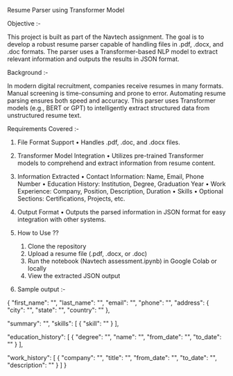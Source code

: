 Resume Parser using Transformer Model

Objective :-

This project is built as part of the Navtech assignment. The goal is to develop a robust resume parser capable of handling files in .pdf, .docx, and .doc formats. 
The parser uses a Transformer-based NLP model to extract relevant information and outputs the results in JSON format.

Background :-

In modern digital recruitment, companies receive resumes in many formats. Manual screening is time-consuming and prone to error. Automating resume parsing ensures both speed and accuracy.
This parser uses Transformer models (e.g., BERT or GPT) to intelligently extract structured data from unstructured resume text.

Requirements Covered :- 

1. File Format Support
	•	Handles .pdf, .doc, and .docx files.

2. Transformer Model Integration
	•	Utilizes pre-trained Transformer models to comprehend and extract information from resume content.

3. Information Extracted
	•	Contact Information: Name, Email, Phone Number
	•	Education History: Institution, Degree, Graduation Year
	•	Work Experience: Company, Position, Description, Duration
	•	Skills
	•	Optional Sections: Certifications, Projects, etc.

4. Output Format
	•	Outputs the parsed information in JSON format for easy integration with other systems.

5. How to Use ??
	1.	Clone the repository
	2.	Upload a resume file (.pdf, .docx, or .doc)
	3.	Run the notebook (Navtech assessment.ipynb) in Google Colab or locally
	4.	View the extracted JSON output

6. Sample output :-

{
  "first_name": "",
  "last_name": "",
  "email": "",
  "phone": "",
  "address": {
    "city": "",
    "state": "",
    "country": ""
  },
  
  "summary": "",
  "skills": [
    {
      "skill": ""
    }
  ],
  
  "education_history": [
    {
      "degree": "",
      "name": "",
      "from_date": "",
      "to_date": ""
    }
  ],
  
  "work_history": [
    {
      "company": "",
      "title": "",
      "from_date": "",
      "to_date": "",
      "description": ""
    }
  ]
}
